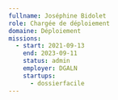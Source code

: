 ```yaml
---
fullname: Joséphine Bidolet
role: Chargée de déploiement
domaine: Déploiement
missions:
  - start: 2021-09-13
    end: 2023-09-11
    status: admin
    employer: DGALN
    startups:
      - dossierfacile
---
```

